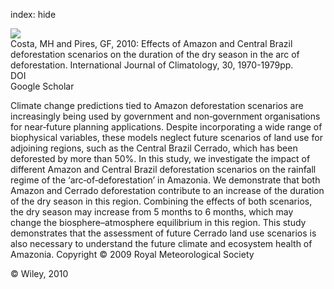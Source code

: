 index: hide

<div class="Citation">
    <div class="Citation-thumb CitationThumb-linked"  data-href="https://doi.org/10.1002/joc.2048">
      <img src="https://static.claimspace.cloud/climate-study-static/refs/thumbs/12/Costa_and_Pires_2010-thumb.png" />
    </div>

  <div class="Citation-body">
    <div class="Citation-text">Costa, MH and Pires, GF, 2010: Effects of Amazon and Central Brazil deforestation scenarios on the duration of the dry season in the arc of deforestation. <span class="Article-journal">International Journal of Climatology, </span><span class="Article-volume">30, </span>1970-1979pp.</div>
    <div class="Citation-links">
      <div class="CitationLink" data-href="https://doi.org/10.1002/joc.2048">
        <div class="CitationLink-icon CitationLink-Doi"></div>
        <div class="CitationLink-text">DOI</div>
      </div>
      <div class="CitationLink" data-href="https://scholar.google.com/scholar?q=10.1002/joc.2048">
        <div class="CitationLink-icon CitationLink-Scholar"></div>
        <div class="CitationLink-text">Google Scholar</div>
      </div>
    </div>
  </div>
</div>

Climate change predictions tied to Amazon deforestation scenarios are increasingly being used by government and non‐government organisations for near‐future planning applications. Despite incorporating a wide range of biophysical variables, these models neglect future scenarios of land use for adjoining regions, such as the Central Brazil Cerrado, which has been deforested by more than 50%. In this study, we investigate the impact of different Amazon and Central Brazil deforestation scenarios on the rainfall regime of the ‘arc‐of‐deforestation’ in Amazonia. We demonstrate that both Amazon and Cerrado deforestation contribute to an increase of the duration of the dry season in this region. Combining the effects of both scenarios, the dry season may increase from 5 months to 6 months, which may change the biosphere–atmosphere equilibrium in this region. This study demonstrates that the assessment of future Cerrado land use scenarios is also necessary to understand the future climate and ecosystem health of Amazonia. Copyright © 2009 Royal Meteorological Society

<div class="Citation-copy">
&copy; Wiley, 2010
</div>